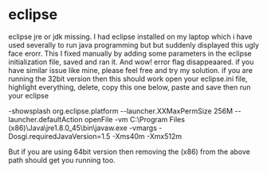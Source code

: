 # eclipse
eclipse jre or jdk missing. I had eclipse installed on my laptop which i have used severally to run java programming but but suddenly displayed this ugly face erorr. This I fixed manually by adding some parameters in the eclipse initialization file, saved and ran it. And wow! error flag disappeaared. 
if you have similar issue like mine, please feel free and try my solution.
if you are running the 32bit version then this should work
open your eclipse.ini file, highlight everything, delete, copy this one below, paste and save then run your eclipse

-showsplash
org.eclipse.platform
--launcher.XXMaxPermSize
256M
--launcher.defaultAction
openFile
-vm
C:\Program Files (x86)\Java\jre1.8.0_45\bin\javaw.exe
-vmargs
-Dosgi.requiredJavaVersion=1.5
-Xms40m
-Xmx512m    

But if you are using 64bit version then removing the (x86) from the above path should get you running too.
